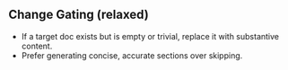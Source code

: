 ## Change Gating (relaxed)
- If a target doc exists but is empty or trivial, replace it with substantive content.
- Prefer generating concise, accurate sections over skipping.
